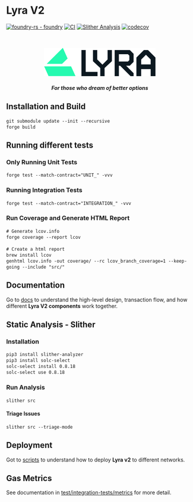 # Lyra V2

[![foundry-rs - foundry](https://img.shields.io/static/v1?label=foundry-rs&message=foundry&color=blue&logo=github)](https://github.com/foundry-rs/foundry "Go to GitHub repo")
[![CI](https://github.com/lyra-finance/v2-core/actions/workflows/ci.yml/badge.svg)](https://github.com/lyra-finance/v2-core/actions/workflows/ci.yml)
[![Slither Analysis](https://github.com/lyra-finance/v2-core/actions/workflows/slither.yml/badge.svg)](https://github.com/lyra-finance/v2-core/actions/workflows/slither.yml)
[![codecov](https://codecov.io/gh/lyra-finance/v2-core/branch/master/graph/badge.svg?token=43B951MYIN)](https://codecov.io/gh/lyra-finance/v2-core)

<div align="center">
  <p align='center'>
    <br>
    <br>
    <img src='./docs/imgs/overall/logo.png' alt='lyra' width="300" />
    <h5 align="center"> For those who dream of better options </h6>
</p> 
</div>


## Installation and Build

```shell
git submodule update --init --recursive
forge build
```

## Running different tests

### Only Running Unit Tests

```shell
forge test --match-contract="UNIT_" -vvv
```

### Running Integration Tests

```shell
forge test --match-contract="INTEGRATION_" -vvv
```

### Run Coverage and Generate HTML Report

```shell
# Generate lcov.info
forge coverage --report lcov

# Create a html report
brew install lcov
genhtml lcov.info -out coverage/ --rc lcov_branch_coverage=1 --keep-going --include "src/"
```

## Documentation

Go to [docs](./docs) to understand the high-level design, transaction flow, and how different **Lyra V2 components** work together.

## Static Analysis - Slither

### Installation

```shell
pip3 install slither-analyzer
pip3 install solc-select
solc-select install 0.8.18
solc-select use 0.8.18
```

### Run Analysis

```shell
slither src
```

#### Triage Issues

```shell
slither src --triage-mode
```

## Deployment

Got to [scripts](./scripts) to understand how to deploy **Lyra v2** to different networks.

## Gas Metrics

See documentation in [test/integration-tests/metrics](./test/integration-tests/metrics/) for more detail.